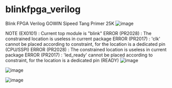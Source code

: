 # blinkfpga_verilog
Blink FPGA Verilog GOWIN Sipeed Tang Primer 25K
![image](https://github.com/user-attachments/assets/2f596f28-cccd-4d76-ac38-7634b0f36b2b)

NOTE  (EX0101) : Current top module is "blink"
ERROR  (PR2028) : The constrained location is useless in current package
ERROR  (PR2017) : 'clk' cannot be placed according to constraint, for the location is a dedicated pin (CPU/SSPI)
ERROR  (PR2028) : The constrained location is useless in current package
ERROR  (PR2017) : 'led_ready' cannot be placed according to constraint, for the location is a dedicated pin (READY)
![image](https://github.com/user-attachments/assets/65bc3e8f-da10-4fa2-be7d-c12e4bf30739)

![image](https://github.com/user-attachments/assets/cbb37ba4-d999-4c9e-bc7e-ef70b27e5136)

![image](https://github.com/user-attachments/assets/3376c0ee-9435-4c1a-9d22-9f059dfec06c)

